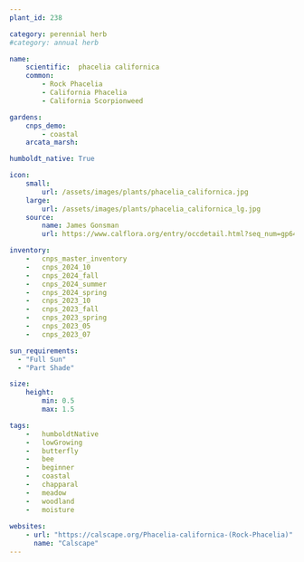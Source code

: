 ```yaml
---
plant_id: 238 

category: perennial herb
#category: annual herb

name: 
    scientific:  phacelia californica 
    common: 
        - Rock Phacelia
        - California Phacelia
        - California Scorpionweed   

gardens:
    cnps_demo:
        - coastal
    arcata_marsh: 

humboldt_native: True

icon: 
    small: 
        url: /assets/images/plants/phacelia_californica.jpg     
    large: 
        url: /assets/images/plants/phacelia_californica_lg.jpg 
    source: 
        name: James Gonsman 
        url: https://www.calflora.org/entry/occdetail.html?seq_num=gp6416 

inventory: 
    -   cnps_master_inventory
    -   cnps_2024_10
    -   cnps_2024_fall
    -   cnps_2024_summer
    -   cnps_2024_spring
    -   cnps_2023_10
    -   cnps_2023_fall
    -   cnps_2023_spring
    -   cnps_2023_05 
    -   cnps_2023_07 

sun_requirements:
  - "Full Sun"
  - "Part Shade"

size:
    height: 
        min: 0.5
        max: 1.5

tags:  
    -   humboldtNative
    -   lowGrowing
    -   butterfly
    -   bee
    -   beginner
    -   coastal
    -   chapparal
    -   meadow
    -   woodland
    -   moisture
 
websites:
    - url: "https://calscape.org/Phacelia-californica-(Rock-Phacelia)"
      name: "Calscape"
---
```

